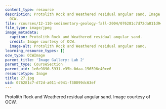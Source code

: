 ```yaml
---
content_type: resource
description: Protolith Rock and Weathered residual angular sand. Image courtesy of
  OCW.
file: /courses/12-110-sedimentary-geology-fall-2004/076281c7d72da011d941f30899dc63ef_27.jpg
file_type: image/jpeg
image_metadata:
  caption: Protolith Rock and Weathered residual angular sand.
  credit: Image courtesy of OCW.
  image-alt: Protolith Rock and Weathered residual angular sand.
learning_resource_types: []
ocw_type: OCWImage
parent_title: 'Image Gallery: Lab 2'
parent_type: CourseSection
parent_uid: 1e6e9890-5931-e35b-0daa-156596c40ce6
resourcetype: Image
title: 27.jpg
uid: 076281c7-d72d-a011-d941-f30899dc63ef
---
```

Protolith Rock and Weathered residual angular sand. Image courtesy of OCW.

